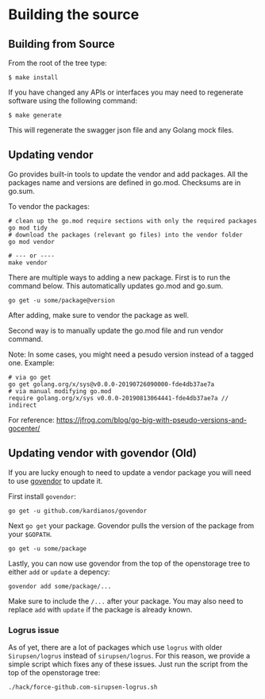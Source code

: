 # Building the source

## Building from Source

From the root of the tree type:

```
$ make install
```

If you have changed any APIs or interfaces you may need to regenerate software
using the following command:

```
$ make generate
```

This will regenerate the swagger json file and any Golang mock files.

## Updating vendor
Go provides built-in tools to update the vendor and add packages. All the packages name and versions
are defined in go.mod. Checksums are in go.sum.

To vendor the packages:
```
# clean up the go.mod require sections with only the required packages
go mod tidy
# download the packages (relevant go files) into the vendor folder
go mod vendor

# --- or ----
make vendor
```

There are multiple ways to adding a new package. First is to run the command below. This automatically updates go.mod and go.sum.
```
go get -u some/package@version
```
After adding, make sure to vendor the package as well.

Second way is to manually update the go.mod file and run vendor command. 

Note: In some cases, you might need a pesudo version instead of a tagged one. 
Example:
```
# via go get
go get golang.org/x/sys@v0.0.0-20190726090000-fde4db37ae7a
# via manual modifying go.mod
require golang.org/x/sys v0.0.0-20190813064441-fde4db37ae7a // indirect
```
For reference: https://jfrog.com/blog/go-big-with-pseudo-versions-and-gocenter/


## Updating vendor with govendor (Old)

If you are lucky enough to need to update a vendor package you will need to
use [govendor](https://github.com/kardianos/govendor) to update it.

First install `govendor`:

```
go get -u github.com/kardianos/govendor
```

Next `go get` your package. Govendor pulls the version of the package from
your `$GOPATH`.

```
go get -u some/package
```

Lastly, you can now use govendor from the top of the openstorage tree to
either `add` or `update` a depency:

```
govendor add some/package/...
```

Make sure to include the `/...` after your package. You may also need to replace `add` with `update` if the package is already known.

### Logrus issue

As of yet, there are a lot of packages which use `logrus` with older `Sirupsen/logrus`
instead of `sirupsen/logrus`. For this reason, we provide a simple script
which fixes any of these issues. Just run the script from the top of the
openstorage tree:

```
./hack/force-github.com-sirupsen-logrus.sh
```
